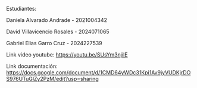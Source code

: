 Estudiantes: 

Daniela Alvarado Andrade - 2021004342

David Villavicencio Rosales - 2024071065

Gabriel Elias Garro Cruz - 2024227539

Link video youtube: https://youtu.be/SUsYm3njilE

Link documentación: https://docs.google.com/document/d/1CMD64yWDc31Kpi1Av9jyVUDKjrDOS976UTuGlZy2PzM/edit?usp=sharing
